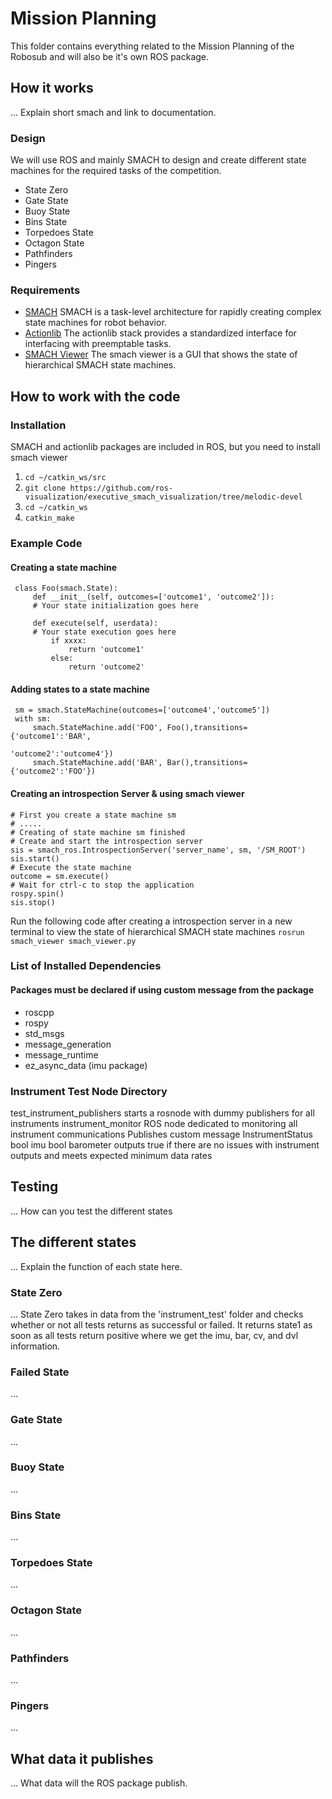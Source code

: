 # Mission Planning
This folder contains everything related to the Mission Planning of the Robosub and will also be it's own ROS package.

## How it works
... Explain short smach and link to documentation.

### Design
We will use ROS and mainly SMACH to design and create different state machines for the required tasks of the competition.
- State Zero
- Gate State
- Buoy State
- Bins State
- Torpedoes State
- Octagon State
- Pathfinders
- Pingers

### Requirements
- [SMACH](https://wiki.ros.org/smach?distro=melodic)
SMACH is a task-level architecture for rapidly creating complex state machines for robot behavior.
- [Actionlib](http://wiki.ros.org/actionlib)
The actionlib stack provides a standardized interface for interfacing with preemptable tasks.
- [SMACH Viewer](http://wiki.ros.org/smach_viewer)
The smach viewer is a GUI that shows the state of hierarchical SMACH state machines.

## How to work with the code
### Installation

SMACH and actionlib packages are included in ROS, but you need to install smach viewer

1. `cd ~/catkin_ws/src`
2. `git clone https://github.com/ros-visualization/executive_smach_visualization/tree/melodic-devel`
3. `cd ~/catkin_ws`
4. `catkin_make`

### Example Code
#### Creating a state machine
	 class Foo(smach.State):
		 def __init__(self, outcomes=['outcome1', 'outcome2']):
		 # Your state initialization goes here

		 def execute(self, userdata):
		 # Your state execution goes here
			 if xxxx:
				 return 'outcome1'
			 else:
				 return 'outcome2'

#### Adding states to a state machine
	 sm = smach.StateMachine(outcomes=['outcome4','outcome5'])
	 with sm:
		 smach.StateMachine.add('FOO', Foo(),transitions={'outcome1':'BAR',
														  'outcome2':'outcome4'})
		 smach.StateMachine.add('BAR', Bar(),transitions={'outcome2':'FOO'})

#### Creating an introspection Server & using smach viewer
	# First you create a state machine sm
	# .....
	# Creating of state machine sm finished
	# Create and start the introspection server
	sis = smach_ros.IntrospectionServer('server_name', sm, '/SM_ROOT')
	sis.start()
	# Execute the state machine
	outcome = sm.execute()
	# Wait for ctrl-c to stop the application
	rospy.spin()
	sis.stop()

Run the following code after creating a introspection server in a new terminal to view the state of hierarchical SMACH state machines
 `rosrun smach_viewer smach_viewer.py`


### List of Installed Dependencies
#### Packages must be declared if using custom message from the package
- roscpp
- rospy
- std_msgs
- message_generation
- message_runtime
- ez_async_data (imu package)

### Instrument Test Node Directory
test_instrument_publishers
	starts a rosnode with dummy publishers for all instruments
instrument_monitor
	ROS node dedicated to monitoring all instrument communications
	Publishes custom message
		InstrumentStatus
			bool imu
			bool barometer
	outputs true if there are no issues with instrument outputs and meets expected minimum data rates

## Testing
... How can you test the different states

## The different states
... Explain the function of each state here.

### State Zero
... State Zero takes in data from the 'instrument_test' folder and checks whether or not all tests returns as successful or failed. It returns state1 as soon as all tests return positive where we get the imu, bar, cv, and dvl information. 

### Failed State
...

### Gate State
...

### Buoy State
...

### Bins State
...

### Torpedoes State
...

### Octagon State
...

### Pathfinders
...

### Pingers
...




## What data it publishes
... What data will the ROS package publish.
